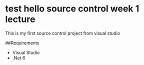 # test hello source control week 1 lecture
This is my first source control project from visual studio

##Requirements
- Visual Studio
- .Net 6
